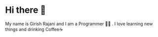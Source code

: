 <h1>Hi there 👋</h1>

<p> My name is Girish Rajani and I am a Programmer 👨‍💻 . I love learning new things and drinking Coffee☕ </p>

